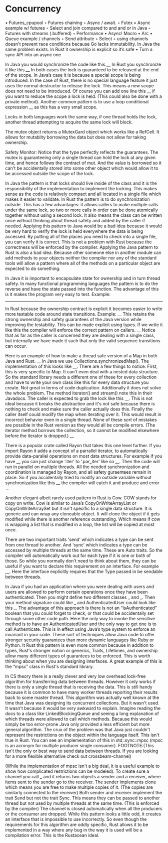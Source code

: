 # Concurrency

  • Futures_cpupool
    ◦ Futures chaining
    ◦ Async / await.
    ◦ Futex
  • Async example w/ futures
    ◦ Select and join compared to and and or in Java 
    ◦ Futures with streams (.buffered)
    ◦ Performance
  • Async! Macro
  • Arc
  • Queue example / channels
    ◦ Send attribute
    ◦ Select
    ◦ using channels doesn't prevent race conditions because Go lacks immutability. In Java the same problem exists. In Rust it ownership is explicit so it’s safe
  • Turn a sync API into an async one

In Java you would synchronize the code like this.__ In Rust you synchronize it like this.__  In both cases the lock is guaranteed to be released at the end of the scope. In Java’s case it is because a special scope is being introduced. In the case of Rust, there is no special language feature it just uses the normal destructor to release the lock. This means a new scope does not need to be introduced. Of course you can add one line this __ if you want to reduce the scope a lock is held. (This could also be done with a private method). Another common pattern is to use a loop conditional expression __ as this has a very small scope.

Locks in both languages work the same way, if one thread holds the lock, another thread attempting to acquire the same lock will block. 

The mutex object returns a MutexGard object which works like a RefCell. It allows for mutablity borrowing the data but does not allow for taking ownership.

Safety Monitor: Notice that the type perfectly reflects the guarantees. The mutex is guaranteeing only a single thread can hold the lock at any given time, and hence follows the contract of mut. And the value is borrowed so it can't be accidentally stored into some other object which would allow it to be accessed outside the scope of the lock. 

In Java the pattern is that locks should live inside of the class and it is the responsibility of the implementation to implement the locking. This makes sense as the code is relatively compact and all located in a single file which makes it easier to validate. In Rust the pattern is to do synchronization outside. This has a few advantages: it allows callers to make multiple calls under the same lock, so two or more calls in order can be done atomically together without using a second lock. It also means the class can be written once without thinking about thread safety and added by the caller if needed. Applying this pattern to Java would be a bad idea because it would be very hard to verify the lock is held everywhere the data is being accessed. By putting all of the places you need to check into a single file, you can verify it is correct. This is not a problem with Rust because the correctness will be enforced by the compiler. Applying the Java pattern to Rust is also a bad idea. Because other someone else in another module can add methods to your objects neither the compiler nor any of the standard tools will allow a pattern where all of the methods on a particular object are expected to do something.


In Java it is important to encapsulate state for ownership and in turn thread safety. In many functional programming languages the pattern is to do the reverse and have the state passed into the function. The advantage of this is it makes the program very easy to test. Example:
___
In Rust because the ownership contract is explicit it becomes easier to write more testable code around state transitions. Example:
__
This retains the strong ownership and safety guarantees of the Java version while improving the testability.
This can be made explicit using types. If we write it like this the compiler will enforce the correct pattern on callers.
__
Notice that as far as the caller is concerned they are dealing with a single class, but internally we have made it such that only the valid sequence transitions can occur.


Here is an example of how to make a thread safe version of a Map in both Java and Rust. __ In Java we use Collections.synchronizedMap(). The implementation of this looks like __. There are a few things to notice. First, this is very specific to Map. It can't even deal with a nested data structure. So the standard library needs a different one of these for every collection and have to write your own class like this for every data structure you create. Not great in terms of code duplication. Additionally it does not solve the whole problem. The method iterator() and stream() note this in their Javadocs. The caller is expected to grab the lock like this __. This is not ideal because it breaks the abstraction and it's not safe because there is nothing to check and make sure the caller actually does this. Finally the caller itself could modify the map when iterating over it. This would result in incorrect behavior even in a single thread. None of these sort of mistakes are possible in the Rust version as they would all be compile errors. (The iterator method borrows the collection, so it cannot be modified elsewhere before the iterator is dropped.) __

There is a popular crate called Rayon that takes this one level further. If you import Rayon it adds a concept of a parrallel iterator, to automatically provide data-parallel operations on most data structures. For example if you have __ you can just change ‘.iter’ to ‘.par_iter’ like so __. Then the code will run in parallel on multiple threads. All the needed synchronization and coordination is managed by Rayon, and all safety guraentees remain in place. So if you accidentally tried to modify an outside variable without synchronization like this __ the compiler will catch it and produce and error _.

Another elegant albeit rarely used pattern in Rust is Cow. COW stands for copy on write. Cow is similar to Java’s CopyOnWriteArrayList or CopyOnWriteArraySet but it isn't specific to a single data structure. It is generic and can wrap any cloneable object. It will clone the object if it gets modified while there is another reference outstanding. Which means if cow is wrapping a list that is modified in a loop, the list will be copied at most once.


There are two important traits 'send’ which indicates a type can be sent from one thread to another. And ‘sync’ which indicates a type can be accessed by multiple threads at the same time. These are Auto traits. So the compiler will automatically work out for each type if it is one or both of those. So while you normally don't need to think about them, they can be useful if you want to declare this requirement on an interface. For example __. Here the interface explicitly requires that the Type passed in be sendable between threads.


In Java if you had an application where you were dealing with users and users are allowed to perform certain operations once they have been authenticated. Then you might define two different classes _ and _. Then your method signature could like _ and AuthenticatedUser could look like this _. The advantage of this approach is there is not an “isAuthenticated” boolean that you could forget to check, or that could be accidentally set through some other code path. Here the only way to invoke the sensitive method is to have an AuthenticatedUser and the only way to get one is to call Authenticate. This is in effect using Java’s type system to enforce an invariant in your code. These sort of techniques allow Java code to offer stronger security guarantees than more dynamic languages like Ruby or Python. It Rust this pattern is even more common because in addition to types, Rust's stronger notion or generics, Traits, Lifetimes, and ownership allow many different types of guarantees to be enforced. This is worth thinking about when you are designing interfaces. A great example of this is the “mpsc” class in Rust's standard library.

In CS theory there is a really clever and very low overhead lock-free algorithm for transferring data between threads. However it only works if there is only a single thread that is receiving the data. This is still handy because it is common to have many worker threads reporting their results back to some master thread. This algorithm was actually well known at the time that Java was designing its concurrent collections. But it wasn't used. It wasn't because it would be very awkward to explain. Imagine reading the docs to a class like LinkedBlockingQueue and seeing a long explanation of which threads were allowed to call which methods. Because this would simply be too error-prone Java only provided a less efficient but more general algorithm. The crux of the problem was that Java just couldn't represent the restrictions on the object within the language itself. This isn't true in Rust. You can see an implementation of this in std::sync::mpsc (mpsc is an acronym for multiple producer single consumer). FOOTNOTE:(This isn't the only or best way to send data between threads. If you are looking for a more flexible alternative check out crossbeam-channel)

(While the implementation of mpsc isn't a big deal, it is a useful example to show how complicated restrictions can be modeled). To create sure a channel you call _ and it returns two objects a sender and a receiver, where items sent to the sender go to the receiver. The sender implements clone which means you are free to make multiple copies of it. (The copies are similarly connected to the receiver) Both sender and receiver implement the trait Send but not the trait Sync. This means they can be passed to another thread but not used by multiple threads at the same time. (This is enforced by the compiler) The channel is closed automatically when all the producers or the consumer are dropped. While this pattern looks a little odd, it creates an interface that is impossible to use incorrectly. So even though the requirements for this algorithm are oddly specific, Rust allows it to be implemented in a way where any bug in the way it is used will be a compilation error. This is the Rustacean ideal. 